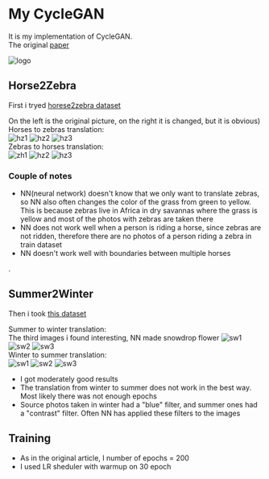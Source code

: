 # My CycleGAN
It is my implementation of CycleGAN.  
The original [paper](https://arxiv.org/abs/1703.10593)

![logo](images/main_pic.png)

## Horse2Zebra  
First i tryed [horese2zebra dataset](https://www.kaggle.com/datasets/balraj98/horse2zebra-dataset)

On the left is the original picture, on the right it is changed, but it is obvious)      
Horses to zebras translation:  
![hz1](images/HZ/h2z_1.png) ![hz2](images/HZ/h2z_2.png) ![hz3](images/HZ/h2z_3.png)  
Zebras to horses translation:  
![zh1](images/HZ/z2h_1.png) ![hz2](images/HZ/z2h_2.png) ![hz3](images/HZ/z2h_3.png)


###  Couple of notes
* NN(neural network) doesn't know that we only want to translate zebras, so NN also often changes the color of the grass from green to yellow. This is because zebras live in Africa in dry savannas where the grass is yellow and most of the photos with zebras are taken there  
* NN does not work well when a person is riding a horse, since zebras are not ridden, therefore there are no photos of a person riding a zebra in train dataset  
* NN doesn't work well with boundaries between multiple horses

<todo paste here some examples>
.

## Summer2Winter  
Then i took [this dataset](https://www.kaggle.com/datasets/balraj98/summer2winter-yosemite)

Summer to winter translation:  
The third images i found interesting, NN made snowdrop flower
![sw1](images/SW/s2w_1.png) ![sw2](images/SW/s2w_2.png) ![sw3](images/SW/s2w_3.png)  
Winter to summer translation:  
![sw1](images/SW/w2s_1.png) ![sw2](images/SW/w2s_2.png) ![sw3](images/SW/w2s_3.png)  

* I got moderately good results
* The translation from winter to summer does not work in the best way. Most likely there was not enough epochs
* Source photos taken in winter had a "blue" filter, and summer ones had a "contrast" filter. Often NN has applied these filters to the images

## Training
* As in the original article, I number of epochs = 200
* I used LR sheduler with warmup on 30 epoch

